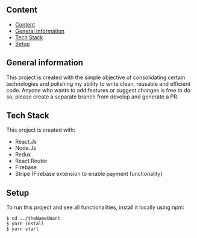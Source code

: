 ## Content
- [Content](#content)
- [General information](#general-information)
- [Tech Stack](#tech-stack)
- [Setup](#setup)

## General information
This project is created with the simple objective of consolidating certain technologies and polishing my ability to write clean, reusable and efficient code. Anyone who wants to add features or suggest changes is free to do so, please create a separate branch from develop and generate a PR.

## Tech Stack
This project is created with:
* React.Js
* Node.Js
* Redux
* React Router
* Firebase
* Stripe (Firebase extension to enable payment functionality)

## Setup
To run this project and see all functionalities, install it locally using npm:

```
$ cd ../theNameUWant
$ yarn install
$ yarn start
```
